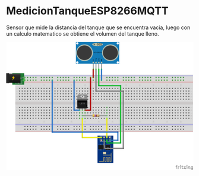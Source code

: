 # MedicionTanqueESP8266MQTT

Sensor que mide la distancia del tanque que se encuentra vacia, luego con un calculo matematico se obtiene el volumen del tanque lleno.

![Diagrama](https://raw.githubusercontent.com/gsampallo/MedicionTanqueESP8266MQTT/master/esp8266_mqtt_distancia_bb.png)

